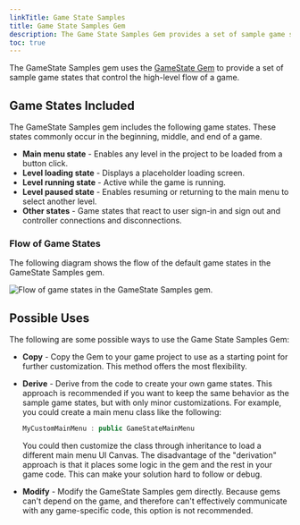 ```yaml
---
linkTitle: Game State Samples
title: Game State Samples Gem
description: The Game State Samples Gem provides a set of sample game states (built on top of the generic Game State Gem), including primary user selection, main menu, level loading, level running, and level paused.
toc: true
---
```


The GameState Samples gem uses the [GameState Gem](/docs/user-guide/gems/reference/gameplay/game-state) to provide a set of sample game states that control the high-level flow of a game.

## Game States Included

The GameState Samples gem includes the following game states. These states commonly occur in the beginning, middle, and end of a game.

* **Main menu state** - Enables any level in the project to be loaded from a button click.
* **Level loading state** - Displays a placeholder loading screen.
* **Level running state** - Active while the game is running.
* **Level paused state** - Enables resuming or returning to the main menu to select another level.
* **Other states** - Game states that react to user sign-in and sign out and controller connections and disconnections.

### Flow of Game States

The following diagram shows the flow of the default game states in the GameState Samples gem.

![Flow of game states in the GameState Samples gem.](/images/user-guide/gems/gems-system-gem-game-state-samples-2.png)

## Possible Uses

The following are some possible ways to use the Game State Samples Gem:

* **Copy** - Copy the Gem to your game project to use as a starting point for further customization. This method offers the most flexibility.

* **Derive** - Derive from the code to create your own game states. This approach is recommended if you want to keep the same behavior as the sample game states, but with only minor customizations. For example, you could create a main menu class like the following:

  ```c++
  MyCustomMainMenu : public GameStateMainMenu
  ```

  You could then customize the class through inheritance to load a different main menu UI Canvas. The disadvantage of the "derivation" approach is that it places some logic in the gem and the rest in your game code. This can make your solution hard to follow or debug.

* **Modify** - Modify the GameState Samples gem directly. Because gems can't depend on the game, and therefore can't effectively communicate with any game-specific code, this option is not recommended.
